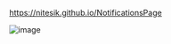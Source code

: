 https://nitesik.github.io/NotificationsPage

![image](https://user-images.githubusercontent.com/54138969/194998898-e03fba6c-2b49-4599-b1e1-af4e33f07da4.png)
